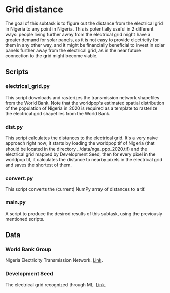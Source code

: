 # Grid distance
The goal of this subtask is to figure out the distance from the electrical grid in Nigeria to any point in Nigeria. This is potentially useful in 2 different ways: people living further away from the electrical grid might have a greater demand for solar panels, as it is not easy to provide electricity for them in any other way, and it might be financially beneficial to invest in solar panels further away from the electrical grid, as in the near future connection to the grid might become viable.

## Scripts
### electrical_grid.py
This script downloads and rasterizes the transmission network shapefiles from the World Bank. Note that the worldpop's estimated spatial distribution of the population of Nigeria in 2020 is required as a template to rasterize the electrical grid shapefiles from the World Bank.

### dist.py
This script calculates the distances to the electrical grid. It's a very naive approach right now; it starts by loading the worldpop tif of Nigeria (that should be located in the directory ../data/nga_ppp_2020.tif) and the electrical grid mapped by Development Seed, then for every pixel in the worldpop tif, it calculates the distance to nearby pixels in the electrical grid and saves the shortest of them.

### convert.py
This script converts the (current) NumPy array of distances to a tif.

### main.py
A script to produce the desired results of this subtask, using the previously mentioned scripts.

## Data
### World Bank Group
Nigeria Electricity Transmission Network. [Link](https://datacatalog.worldbank.org/dataset/nigeria-electricity-transmission-network).

### Development Seed
The electrical grid recognized through ML. [Link](https://datacatalog.worldbank.org/dataset/nigeria-high-resolution-high-voltage-grid-map-based-machine-learning).
